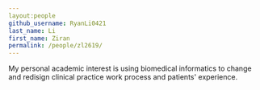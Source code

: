 ```yaml
---
layout:people
github_username: RyanLi0421
last_name: Li
first_name: Ziran
permalink: /people/zl2619/
---
```


My personal academic interest is using biomedical informatics to change and redisign clinical practice work process and patients' experience.

